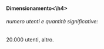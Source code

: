 <h4>Dimensionamento<\h4>
 
<h6>numero utenti e quantità significative:</h6>

<p>20.000 utenti, altro.</p>

